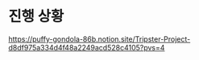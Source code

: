 # 진행 상황
https://puffy-gondola-86b.notion.site/Tripster-Project-d8df975a334d4f48a2249acd528c4105?pvs=4
